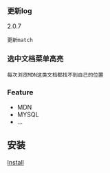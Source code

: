 ### 更新log
2.0.7
```
更新match
```


###  选中文档菜单高亮
```
每次浏览MDN这类文档都找不到自己的位置
```

### Feature
- MDN
- MYSQL
- ...


## 安装
[Install](https://greasyfork.org/zh-CN/scripts/446417-%E7%A8%8B%E5%BA%8F%E5%91%98%E6%96%87%E6%A1%A3%E9%80%89%E4%B8%AD%E7%BE%8E%E5%8C%96)
